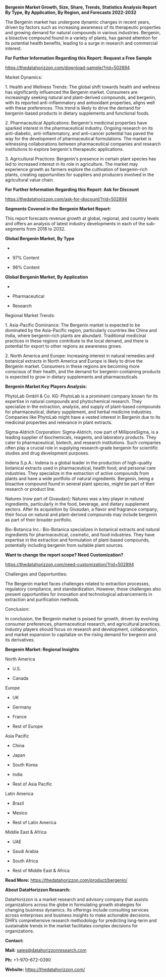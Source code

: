 **Bergenin Market Growth, Size, Share, Trends, Statistics Analysis
Report By Type, By Application, By Region, and Forecasts 2022-2032**

The Bergenin market has undergone dynamic changes in recent years,
driven by factors such as increasing awareness of its therapeutic
properties and growing demand for natural compounds in various
industries. Bergenin, a bioactive compound found in a variety of plants,
has gained attention for its potential health benefits, leading to a
surge in research and commercial interest.

**For Further Information Regarding this Report: Request a Free Sample**

<https://thedatahorizzon.com/download-sample/?rid=502894>

Market Dynamics:

1\. Health and Wellness Trends: The global shift towards health and
wellness has significantly influenced the Bergenin market. Consumers are
increasingly seeking natural and plant-derived compounds, and bergenin,
with its reported anti-inflammatory and antioxidant properties, aligns
well with these preferences. This trend is likely to drive the demand
for bergenin-based products in dietary supplements and functional foods.

2\. Pharmaceutical Applications: Bergenin's medicinal properties have
sparked interest in the pharmaceutical industry. Ongoing research on its
anti-diabetic, anti-inflammatory, and anti-cancer potential has paved
the way for the development of pharmaceutical formulations. The market
is witnessing collaborations between pharmaceutical companies and
research institutions to explore bergenin's therapeutic applications.

3\. Agricultural Practices: Bergenin's presence in certain plant species
has led to increased interest in its role in agriculture. The market may
experience growth as farmers explore the cultivation of bergenin-rich
plants, creating opportunities for suppliers and producers involved in
the agricultural value chain.

**For Further Information Regarding this Report: Ask for Discount**

<https://thedatahorizzon.com/ask-for-discount/?rid=502894>

**Segments Covered in the Bergenin Market Report:**

This report forecasts revenue growth at global, regional, and country
levels and offers an analysis of latest industry developments in each of
the sub-segments from 2018 to 2032.

**Global Bergenin Market, By Type**

-   

-   97% Content

-   98% Content

**Global Bergenin Market, By Application**

-   

-   Pharmaceutical

-   Research

Regional Market Trends:

1\. Asia-Pacific Dominance: The Bergenin market is expected to be
dominated by the Asia-Pacific region, particularly countries like China
and India, where bergenin-rich plants are abundant. Traditional
medicinal practices in these regions contribute to the local demand, and
there is potential for export to other regions as awareness grows.

2\. North America and Europe: Increasing interest in natural remedies
and botanical extracts in North America and Europe is likely to drive
the Bergenin market. Consumers in these regions are becoming more
conscious of their health, and the demand for bergenin-containing
products is expected to grow in dietary supplements and pharmaceuticals.

**Bergenin Market Key Players Analysis:**

PhytoLab GmbH & Co. KG: PhytoLab is a prominent company known for its
expertise in natural compounds and phytochemical research. They
specialize in the extraction, analysis, and supply of plant-based
compounds for pharmaceutical, dietary supplement, and herbal medicine
industries. Companies like PhytoLab might have a vested interest in
Bergenin due to its medicinal properties and relevance in plant
extracts.

Sigma-Aldrich Corporation: Sigma-Aldrich, now part of MilliporeSigma, is
a leading supplier of biochemicals, reagents, and laboratory products.
They cater to pharmaceutical, biotech, and research institutions. Such
companies often play a crucial role in supplying research-grade bergenin
for scientific studies and drug development purposes.

Indena S.p.A.: Indena is a global leader in the production of
high-quality botanical extracts used in pharmaceutical, health food, and
personal care industries. They specialize in the extraction of active
compounds from plants and have a wide portfolio of natural ingredients.
Bergenin, being a bioactive compound found in several plant species,
might be part of their research or product line.

Naturex (now part of Givaudan): Naturex was a key player in natural
ingredients, particularly in the food, beverage, and dietary supplement
sectors. After its acquisition by Givaudan, a flavor and fragrance
company, their focus on natural and plant-derived compounds may include
bergenin as part of their broader portfolio.

Bio-Botanica Inc.: Bio-Botanica specializes in botanical extracts and
natural ingredients for pharmaceutical, cosmetic, and food industries.
They have expertise in the extraction and formulation of plant-based
compounds, potentially including bergenin from suitable plant sources.

**Want to change the report scope? Need Customization?**

<https://thedatahorizzon.com/need-customization/?rid=502894>

Challenges and Opportunities:

The Bergenin market faces challenges related to extraction processes,
regulatory compliance, and standardization. However, these challenges
also present opportunities for innovation and technological advancements
in extraction and purification methods.

Conclusion:

In conclusion, the Bergenin market is poised for growth, driven by
evolving consumer preferences, pharmaceutical research, and agricultural
practices. Industry players should focus on research and development,
collaboration, and market expansion to capitalize on the rising demand
for bergenin and its derivatives.

**Bergenin Market: Regional Insights**

North America

-   U.S.

-   Canada

Europe

-   UK

-   Germany

-   France

-   Rest of Europe

Asia Pacific

-   China

-   Japan

-   South Korea

-   India

-   Rest of Asia Pacific

Latin America

-   Brazil

-   Mexico

-   Rest of Latin America

Middle East & Africa

-   UAE

-   Saudi Arabia

-   South Africa

-   Rest of Middle East & Africa

**Read More:** <https://thedatahorizzon.com/product/bergenin/>

**About DataHorizzon Research:**

DataHorizzon is a market research and advisory company that assists
organizations across the globe in formulating growth strategies for
changing business dynamics. Its offerings include consulting services
across enterprises and business insights to make actionable decisions.
DHR’s comprehensive research methodology for predicting long-term and
sustainable trends in the market facilitates complex decisions for
organizations.

**Contact:**

**Mail:** <sales@datahorizzonresearch.com>

**Ph:** +1–970–672–0390

**Website:** <https://thedatahorizzon.com/>
